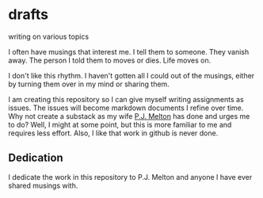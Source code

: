 # drafts
writing on various topics

I often have musings that interest me. I tell them to someone. They vanish away. The person I told them to
moves or dies. Life moves on.

I don't like this rhythm. I haven't gotten all I could out of the musings, either by turning them over in
my mind or sharing them.

I am creating this repository so I can give myself writing assignments as issues. The issues will become markdown
documents I refine over time. Why not create a substack as my wife [P.J. Melton](https://thebiggestlittlethings.substack.com/)
has done and urges me to do? Well, I might at some point, but this is more familiar to me and requires less effort.
Also, I like that work in github is never done.

## Dedication

I dedicate the work in this repository to P.J. Melton and anyone I have ever shared musings with.
